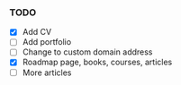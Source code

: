 ### TODO
- [x] Add CV
- [ ] Add portfolio
- [ ] Change to custom domain address
- [x] Roadmap page, books, courses, articles
- [ ] More articles

